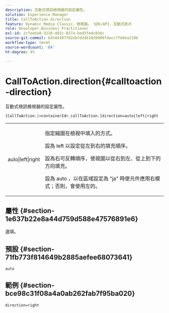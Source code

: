 ```yaml
---
description: 互動式視訊檢視器的設定屬性。
solution: Experience Manager
title: CallToAction.direction
feature: Dynamic Media Classic，檢視器， SDK/API，互動式影片
role: Developer,Business Practitioner
exl-id: 2cfeeba0-3230-481c-857a-bed3fedc836c
source-git-commit: b4344397f82eb7d2d61020909f4acc7fddea210b
workflow-type: tm+mt
source-wordcount: '84'
ht-degree: 4%

---
```


# CallToAction.direction{#calltoaction-direction}

互動式視訊檢視器的設定屬性。

`[CallToAction.|<containerId>_callToAction.]direction=auto|left|right`

<table id="table_441553CD34C94A58A9D7CBF772DEDDB6"> 
 <tbody> 
  <tr> 
   <td colname="col1"> <p> <span class="codeph"> auto|left|right  </span> </p> </td> 
   <td colname="col2"> <p> 指定縮圖在檢視中填入的方式。 </p> <p>設為<span class="codeph"> left </span>以設定從左到右的填充順序。 </p> <p>設為<span class="codeph">右</span>可反轉順序，使視圖以從右到左、從上到下的方向填充。 </p> <p>設為<span class="codeph"> auto </span> ，以在區域設定為<span class="codeph"> "ja" </span>時使元件應用右模式；否則，會使用左</span>的<span class="codeph">。 </span></p> </td> 
  </tr> 
 </tbody> 
</table>

## 屬性 {#section-1e637b22e8a44d759d588e47576891e6}

選填。

## 預設 {#section-71fb773f814649b2885aefee68073641}

`auto`

## 範例 {#section-bce98c31f08a4a0ab262fab7f95ba020}

```
direction=right
```
